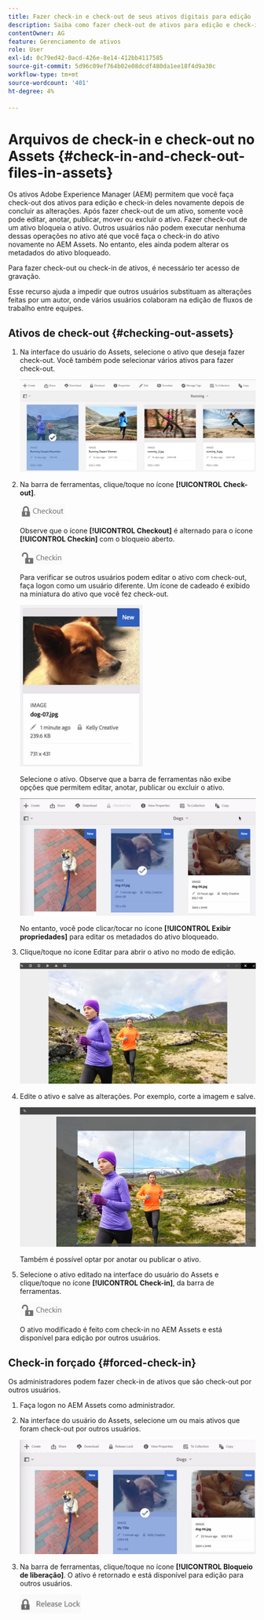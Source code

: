 ```yaml
---
title: Fazer check-in e check-out de seus ativos digitais para edição
description: Saiba como fazer check-out de ativos para edição e check-in deles novamente depois que as alterações forem concluídas.
contentOwner: AG
feature: Gerenciamento de ativos
role: User
exl-id: 0c79ed42-0acd-426e-8e14-412bb4117585
source-git-commit: 5d96c09ef764b02e08dcdf480da1ee18f4d9a30c
workflow-type: tm+mt
source-wordcount: '401'
ht-degree: 4%

---
```


# Arquivos de check-in e check-out no Assets {#check-in-and-check-out-files-in-assets}

Os ativos Adobe Experience Manager (AEM) permitem que você faça check-out dos ativos para edição e check-in deles novamente depois de concluir as alterações. Após fazer check-out de um ativo, somente você pode editar, anotar, publicar, mover ou excluir o ativo. Fazer check-out de um ativo bloqueia o ativo. Outros usuários não podem executar nenhuma dessas operações no ativo até que você faça o check-in do ativo novamente no AEM Assets. No entanto, eles ainda podem alterar os metadados do ativo bloqueado.

Para fazer check-out ou check-in de ativos, é necessário ter acesso de gravação.

Esse recurso ajuda a impedir que outros usuários substituam as alterações feitas por um autor, onde vários usuários colaboram na edição de fluxos de trabalho entre equipes.

## Ativos de check-out {#checking-out-assets}

1. Na interface do usuário do Assets, selecione o ativo que deseja fazer check-out. Você também pode selecionar vários ativos para fazer check-out.

   ![chlimage_1-468](assets/chlimage_1-468.png)

1. Na barra de ferramentas, clique/toque no ícone **[!UICONTROL Check-out]**.

   ![chlimage_1-469](assets/chlimage_1-469.png)

   Observe que o ícone **[!UICONTROL Checkout]** é alternado para o ícone **[!UICONTROL Checkin]** com o bloqueio aberto.

   ![chlimage_1-470](assets/chlimage_1-470.png)

   Para verificar se outros usuários podem editar o ativo com check-out, faça logon como um usuário diferente. Um ícone de cadeado é exibido na miniatura do ativo que você fez check-out.

   ![chlimage_1-471](assets/chlimage_1-471.png)

   Selecione o ativo. Observe que a barra de ferramentas não exibe opções que permitem editar, anotar, publicar ou excluir o ativo.

   ![chlimage_1-472](assets/chlimage_1-472.png)

   No entanto, você pode clicar/tocar no ícone **[!UICONTROL Exibir propriedades]** para editar os metadados do ativo bloqueado.

1. Clique/toque no ícone Editar para abrir o ativo no modo de edição.

   ![chlimage_1-473](assets/chlimage_1-473.png)

1. Edite o ativo e salve as alterações. Por exemplo, corte a imagem e salve.

   ![chlimage_1-474](assets/chlimage_1-474.png)

   Também é possível optar por anotar ou publicar o ativo.

1. Selecione o ativo editado na interface do usuário do Assets e clique/toque no ícone **[!UICONTROL Check-in]**, da barra de ferramentas.

   ![chlimage_1-475](assets/chlimage_1-475.png)

   O ativo modificado é feito com check-in no AEM Assets e está disponível para edição por outros usuários.

## Check-in forçado {#forced-check-in}

Os administradores podem fazer check-in de ativos que são check-out por outros usuários.

1. Faça logon no AEM Assets como administrador.
1. Na interface do usuário do Assets, selecione um ou mais ativos que foram check-out por outros usuários.

   ![chlimage_1-476](assets/chlimage_1-476.png)

1. Na barra de ferramentas, clique/toque no ícone **[!UICONTROL Bloqueio de liberação]**. O ativo é retornado e está disponível para edição para outros usuários.

   ![chlimage_1-477](assets/chlimage_1-477.png)
